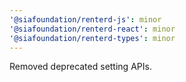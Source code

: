 ```yaml
---
'@siafoundation/renterd-js': minor
'@siafoundation/renterd-react': minor
'@siafoundation/renterd-types': minor
---
```


Removed deprecated setting APIs.
